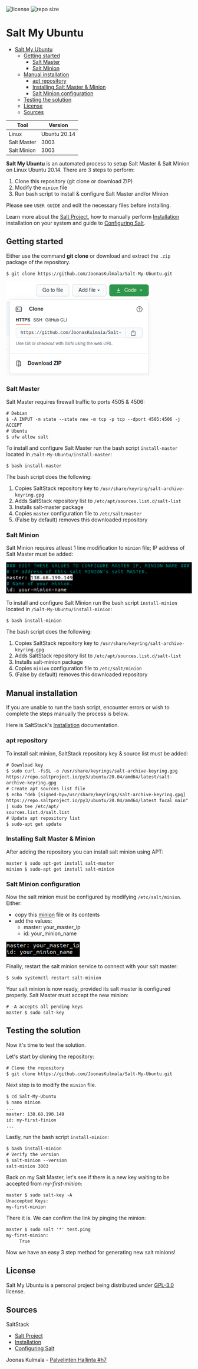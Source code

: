 ![license](https://img.shields.io/badge/license-gpl--3.0-brightgreen)
![repo size](https://img.shields.io/github/repo-size/JoonasKulmala/Salt-My-Ubuntu)

# Salt My Ubuntu

- [Salt My Ubuntu](#salt-my-ubuntu)
  - [Getting started](#getting-started)
    - [Salt Master](#salt-master)
    - [Salt Minion](#salt-minion)
  - [Manual installation](#manual-installation)
    - [apt repository](#apt-repository)
    - [Installing Salt Master & Minion](#installing-salt-master--minion)
    - [Salt Minion configuration](#salt-minion-configuration)
  - [Testing the solution](#testing-the-solution)
  - [License](#license)
  - [Sources](#sources)

| Tool        | Version      |
| ----------- | ------------ |
| Linux       | Ubuntu 20.14 |
| Salt Master | 3003         |
| Salt Minion | 3003         |

**Salt My Ubuntu** is an automated process to setup Salt Master & Salt Minion on Linux Ubuntu 20.14. There are 3 steps to perform:
1. Clone this repository (git clone or download ZIP)
2. Modify the `minion` file 
3. Run bash script to install & configure Salt Master and/or Minion

Please see `USER GUIDE` and edit the necessary files before installing.

Learn more about the [Salt Project](https://docs.saltproject.io/en/latest/topics/about_salt_project.html), how to manually perform [Installation](https://docs.saltproject.io/en/latest/topics/installation/index.html) installation on your system and guide to  [Configuring Salt](https://docs.saltproject.io/en/latest/topics/configuration/index.html).

## Getting started

Either use the command **git clone** or download and extract the `.zip` package of the repository.

    $ git clone https://github.com/JoonasKulmala/Salt-My-Ubuntu.git

![download repository](Resources/download_repository.png)

### Salt Master

Salt Master requires firewall traffic to ports 4505 & 4506:

    # Debian
    $ -A INPUT -m state --state new -m tcp -p tcp --dport 4505:4506 -j ACCEPT
    # Ubuntu
    $ ufw allow salt

To install and configure Salt Master run the bash script `install-master` located in `/Salt-My-Ubuntu/install-master`:

    $ bash install-master

The bash script does the following:
1. Copies SaltStack repository key to `/usr/share/keyring/salt-archive-keyring.gpg`
2. Adds SaltStack repository list to `/etc/apt/sources.list.d/salt-list`
3. Installs salt-master package
4. Copies `master` configuration file to `/etc/salt/master`
5. (False by default) removes this downloaded repository

### Salt Minion

Salt Minion requires atleast 1 line modification to `minion` file; IP address of Salt Master must be added:

![salt master IP address](Resources/salt-master_ip.png)

To install and configure Salt Minion run the bash script `install-minion` located in `/Salt-My-Ubuntu/install-minion`:

    $ bash install-minion

The bash script does the following:
1. Copies SaltStack repository key to `/usr/share/keyring/salt-archive-keyring.gpg`
2. Adds SaltStack repository list to `/etc/apt/sources.list.d/salt-list`
3. Installs salt-minion package
4. Copies `minion` configuration file to `/etc/salt/minion`
5. (False by default) removes this downloaded repository

## Manual installation

If you are unable to run the bash script, encounter errors or wish to complete the steps manually the process is below.

Here is SaltStack's [Installation](https://docs.saltproject.io/en/latest/topics/installation/index.html) documentation.

### apt repository

To install salt minion, SaltStack repository key & source list must be added:

    # Download key
    $ sudo curl -fsSL -o /usr/share/keyrings/salt-archive-keyring.gpg https://repo.saltproject.io/py3/ubuntu/20.04/amd64/latest/salt-archive-keyring.gpg
    # Create apt sources list file
    $ echo "deb [signed-by=/usr/share/keyrings/salt-archive-keyring.gpg] https://repo.saltproject.io/py3/ubuntu/20.04/amd64/latest focal main" | sudo tee /etc/apt/
    sources.list.d/salt.list
    # Update apt repository list
    $ sudo-apt get update

### Installing Salt Master & Minion

After adding the repository you can install salt minion using APT:

    master $ sudo apt-get install salt-master
    minion $ sudo-apt get install salt-minion

### Salt Minion configuration

Now the salt minion must be configured by modifying `/etc/salt/minion`. Either: 
* copy this [minion](minion) file or its contents
* add the values:
  * master: your_master_ip
  * id: your_minion_name

![minion config](Resources/minion_config.png)
  
Finally, restart the salt minion service to connect with your salt master:

    $ sudo systemctl restart salt-minion

Your salt minion is now ready, provided its salt master is configured properly. Salt Master must accept the new minion:

    # -A accepts all pending keys
    master $ sudo salt-key

## Testing the solution

Now it's time to test the solution.

Let's start by cloning the repository:

    # Clone the repository
    $ git clone https://github.com/JoonasKulmala/Salt-My-Ubuntu.git

Next step is to modify the `minion` file.

    $ cd Salt-My-Ubuntu
    $ nano minion
    ...
    master: 138.68.190.149
    id: my-first-finion
    ...

Lastly, run the bash script `install-minion`:

    $ bash install-minion
    # Verify the version
    $ salt-minion --version
    salt-minion 3003

Back on my Salt Master, let's see if there is a new key waiting to be accepted from *my-first-minion*:

    master $ sudo salt-key -A
    Unaccepted Keys:
    my-first-minion


There it is. We can confirm the link by pinging the minion:

    master $ sudo salt '*' test.ping
    my-first-minion:
         True

Now we have an easy 3 step method for generating new salt minions!

## License

Salt My Ubuntu is a personal project being distributed under [GPL-3.0](https://github.com/JoonasKulmala/Salt-My-Ubuntu/blob/main/LICENSE) license.

## Sources

SaltStack
* [Salt Project](https://github.com/JoonasKulmala/Salt-My-Ubuntu/blob/main/LICENSE)
* [Installation](https://docs.saltproject.io/en/latest/topics/installation/index.html)
* [Configuring Salt](https://docs.saltproject.io/en/latest/topics/configuration/index.html)

Joonas Kulmala - [Palvelinten Hallinta #h7](https://github.com/JoonasKulmala/Palvelinten-Hallinta/tree/main/h7)

